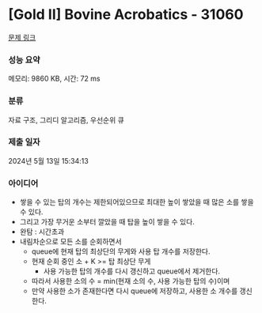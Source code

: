 # [Gold II] Bovine Acrobatics - 31060 

[문제 링크](https://www.acmicpc.net/problem/31060) 

### 성능 요약

메모리: 9860 KB, 시간: 72 ms

### 분류

자료 구조, 그리디 알고리즘, 우선순위 큐

### 제출 일자

2024년 5월 13일 15:34:13

### 아이디어

- 쌓을 수 있는 탑의 개수는 제한되어있으므로 최대한 높이 쌓았을 때 많은 소를 쌓을 수 있다.
- 그리고 가장 무거운 소부터 깔았을 때 탑을 높이 쌓을 수 있다.
- 완탐 : 시간초과
- 내림차순으로 모든 소를 순회하면서
  - queue에 현재 탑의 최상단의 무게와 사용 탑 개수를 저장한다.
  - 현재 순회 중인 소 + K >= 탑 최상단 무게
    - 사용 가능한 탑의 개수를 다시 갱신하고 queue에서 제거한다.
  - 따라서 사용한 소의 수 = min(현재 소의 수, 사용 가능한 탑의 수)이며
  - 만약 사용한 소가 존재한다면 다시 queue에 저장하고, 사용한 소 개수를 갱신한다.
